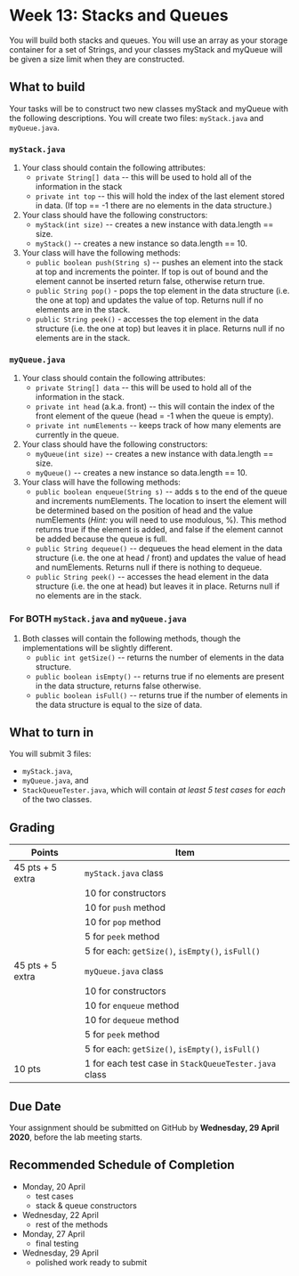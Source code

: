 # Week 13: Stacks and Queues
You will build both stacks and queues. You will use an array as your storage container for a set of Strings, and your classes myStack and myQueue will be given a size limit when they are constructed.

## What to build
Your tasks will be to construct two new classes myStack and myQueue with the following descriptions. You will create two files: `myStack.java` and `myQueue.java`.

### `myStack.java`
1. Your class should contain the following attributes:
    - `private String[] data` -- this will be used to hold all of the information in the stack
    - `private int top` -- this will hold the index of the last element stored in data. (If top == -1 there are no elements in the data structure.)
2. Your class should have the following constructors:
    - `myStack(int size)` -- creates a new instance with data.length == size.
    - `myStack()` -- creates a new instance so data.length == 10.
3. Your class will have the following methods:
    - `public boolean push(String s`) -- pushes an element into the stack at top and increments the pointer. If top is out of bound and the element cannot be inserted return false, otherwise return true.
    - `public String pop()` - pops the top element in the data structure (i.e. the one at top) and updates the value of top. Returns null if no elements are in the stack.
    - `public String peek()` - accesses the top element in the data structure (i.e. the one at top) but leaves it in place. Returns null if no elements are in the stack.

### `myQueue.java`
1. Your class should contain the following attributes:
    - `private String[] data` -- this will be used to hold all of the information in the stack.
    - `private int head` (a.k.a. front) -- this will contain the index of the front element of the queue (head = -1 when the queue is empty).
    - `private int numElements` -- keeps track of how many elements are currently in the queue.
2. Your class should have the following constructors:
    - `myQueue(int size)` -- creates a new instance with data.length == size.
    - `myQueue()` -- creates a new instance so data.length == 10.
3. Your class will have the following methods:
    - `public boolean enqueue(String s)` -- adds s to the end of the queue and increments numElements. The location to insert the element will be determined based on the position of head and the value numElements (_Hint:_ you will need to use modulous, %). This method returns true if the element is added, and false if the element cannot be added because the queue is full.
    - `public String dequeue()` -- dequeues the head  element in the data structure (i.e. the one at head / front) and updates the value of head and numElements. Returns null if there is nothing to dequeue.
    - `public String peek()` -- accesses the head element in the data structure (i.e. the one at head) but leaves it in place. Returns null if no elements are in the stack.

### For BOTH `myStack.java` and `myQueue.java` 
1. Both classes will contain the following methods, though the implementations will be slightly different.
    - `public int getSize()` -- returns the number of elements in the data structure.
    - `public boolean isEmpty()` -- returns true if no elements are present in the data structure, returns false otherwise.
    - `public boolean isFull()` -- returns true if the number of elements in the data structure is equal to the size of data.

## What to turn in
You will submit 3 files:
- `myStack.java`,
- `myQueue.java`, and
- `StackQueueTester.java`, which will contain _at least 5 test cases_ for _each_ of the two classes.

## Grading
| Points | Item | 
| ---- | ----- | 
| 45 pts + 5 extra | `myStack.java` class |
| | 10 for constructors |
| | 10 for `push` method |
| | 10 for `pop` method |
| | 5 for `peek` method |
| | 5 for each: `getSize()`, `isEmpty()`, `isFull()` |
| 45 pts + 5 extra | `myQueue.java` class |
| | 10 for constructors |
| | 10 for `enqueue` method |
| | 10 for `dequeue` method |
| | 5 for `peek` method |
| | 5 for each: `getSize()`, `isEmpty()`, `isFull()` |
| 10 pts | 1 for each test case in `StackQueueTester.java` class |

## Due Date
Your assignment should be submitted on GitHub by __Wednesday, 29 April 2020__, before the lab meeting starts.

## Recommended Schedule of Completion
- Monday, 20 April
    - test cases
    - stack & queue constructors
- Wednesday, 22 April
    - rest of the methods
- Monday, 27 April
    - final testing
- Wednesday, 29 April
    - polished work ready to submit
